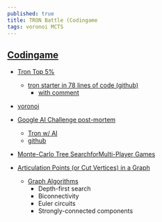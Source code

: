```yaml
---
published: true
title: TRON Battle (Codingame
tags: voronoi MCTS
---
```

## [Codingame](https://www.codingame.com/multiplayer/bot-programming/tron-battle)

- [Tron Top 5%](https://vks.ai/2016-09-07-ai-challenge-in-78-lines)
	- [tron starter in 78 lines of code (github)](https://gist.github.com/kootenpv/3d20fbc2e8cf37eaa045f8090a0216a7)
	    - [with comment](https://gist.github.com/kootenpv/32d1a0d97e391392dec10a83070336f8)

- [voronoi](https://tech.io/playgrounds/243/voronoi-diagrams/what-are-voronoi-diagrams?utm_source=codingame&utm_medium=details-page&utm_campaign=puzzle-to-playground&utm_content=tron)
- [Google AI Challenge post-mortem](https://www.a1k0n.net/2010/03/04/google-ai-postmortem.html)
	- [Tron w/ AI](https://www.a1k0n.net/code/tron.html)
    - [github](https://github.com/a1k0n/tronbot)


- [Monte-Carlo Tree SearchforMulti-Player Games](https://project.dke.maastrichtuniversity.nl/games/files/phd/Nijssen_thesis.pdf)
- [Articulation Points (or Cut Vertices) in a Graph](https://www.geeksforgeeks.org/articulation-points-or-cut-vertices-in-a-graph/)
	- [Graph Algorithms](https://www.eecs.wsu.edu/~holder/courses/CptS223/spr08/slides/graphapps.pdf)
		- Depth-first search
        - Biconnectivity
        - Euler circuits
        - Strongly-connected components
